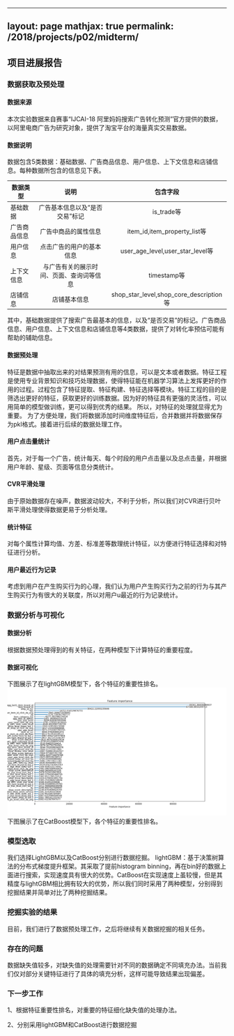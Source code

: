 
---
layout: page
mathjax: true
permalink: /2018/projects/p02/midterm/
---

## 项目进展报告

### 数据获取及预处理
#### 数据来源
本次实验数据来自赛事“IJCAI-18 阿里妈妈搜索广告转化预测”官方提供的数据，以阿里电商广告为研究对象，提供了淘宝平台的海量真实交易数据。
#### 数据说明
数据包含5类数据：基础数据、广告商品信息、用户信息、上下文信息和店铺信息。每种数据所包含的信息见下表。

| 数据类型 | 说明 | 包含字段 |
| - | :-: | :-: |
| 基础数据 |广告基本信息以及“是否交易”标记|is_trade等|
| 广告商品信息 |广告中商品的属性信息|item_id,item_property_list等|
| 用户信息 |点击广告的用户的基本信息|user_age_level,user_star_level等|
| 上下文信息 |与广告有关的展示时间、页面、查询词等信息|timestamp等|
| 店铺信息 |店铺基本信息|shop_star_level,shop_core_description等|

其中，基础数据提供了搜索广告最基本的信息，以及“是否交易”的标记。广告商品信息、用户信息、上下文信息和店铺信息等4类数据，提供了对转化率预估可能有帮助的辅助信息。
#### 数据预处理
特征是数据中抽取出来的对结果预测有用的信息，可以是文本或者数据。特征工程是使用专业背景知识和技巧处理数据，使得特征能在机器学习算法上发挥更好的作用的过程。过程包含了特征提取、特征构建、特征选择等模块。特征工程的目的是筛选出更好的特征，获取更好的训练数据。因为好的特征具有更强的灵活性，可以用简单的模型做训练，更可以得到优秀的结果。
所以，对特征的处理就显得尤为重要。
为了方便处理，我们将数据添加时间维度特征后，合并数据并将数据保存为pkl格式。接着进行后续的数据处理工作。
#### 用户点击量统计
首先，对于每一个广告，统计每天、每个时段的用户点击量以及总点击量，并根据用户年龄、星级、页面等信息分类统计。
#### CVR平滑处理
由于原始数据存在噪声，数据波动较大，不利于分析，所以我们对CVR进行贝叶斯平滑处理使得数据更易于分析处理。
#### 统计特征
对每个属性计算均值、方差、标准差等数理统计特征，以方便进行特征选择和对特征进行分析。
#### 用户最近行为记录
考虑到用户在产生购买行为的心理，我们认为用户产生购买行为之前的行为与其产生购买行为有很大的关联度，所以对用户u最近的行为记录统计。

##### 

### 数据分析与可视化
#### 数据分析
根据数据预处理得到的有关特征，在两种模型下计算特征的重要程度。
#### 数据可视化
下图展示了在lightGBM模型下，各个特征的重要性排名。
![](imgs/01.png) 
下图展示了在CatBoost模型下，各个特征的重要性排名。

### 模型选取
我们选择LightGBM以及CatBoost分别进行数据挖掘。
lightGBM：基于决策树算法的分布式梯度提升框架。其采取了提前histogram binning，再在bin好的数据上面进行搜索，实现速度具有很大的优势。CatBoost在实现速度上虽较慢，但是其精度与lightGBM相比拥有较大的优势，所以我们同时采用了两种模型，分别得到挖掘结果并简单对比了两种挖掘结果。

### 挖掘实验的结果
目前，我们进行了数据预处理工作，之后将继续有关数据挖掘的相关任务。

### 存在的问题
数据缺失值较多，对缺失值的处理需要针对不同的数据确定不同填充办法。当前我们仅对部分关键特征进行了具体的填充分析，这样可能导致结果出现偏差。

### 下一步工作
1、根据特征重要性排名，对重要的特征细化缺失值的处理办法。

2、分别采用lightGBM和CatBoost进行数据挖掘
